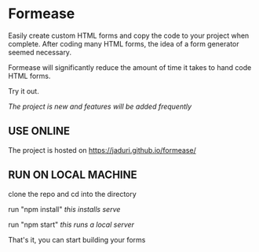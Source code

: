 # Formease

Easily create custom HTML forms and copy the code to your project when complete.
After coding many HTML forms, the idea of a form generator seemed necessary.

Formease will significantly reduce the amount of time it takes to hand code HTML forms.

Try it out.

_The project is new and features will be added frequently_

## USE ONLINE

The project is hosted on https://jaduri.github.io/formease/

## RUN ON LOCAL MACHINE

clone the repo and cd into the directory

run "npm install" _this installs serve_

run "npm start" _this runs a local server_

That's it, you can start building your forms
